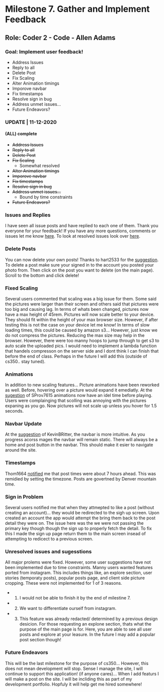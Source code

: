 # Milestone 7. Gather and Implement Feedback
## Role: Coder 2 - Code - Allen Adams

### Goal: Implement user feedback!

* Address Issues
* Reply to all
* Delete Post
* Fix Scaling
* Alter Animation timings
* Imporove navbar 
* Fix timestamps
* Resolve sign in bug
* Address unmet issues...
* Future Endeavors? 

### UPDATE | 11-12-2020

#### (ALL) complete
* ~~Address Issues~~
* ~~Reply to all~~
* ~~Delete Post~~
* ~~Fix Scaling~~
    * Somewhat resolved
* ~~Alter Animation timings~~
* ~~Imporove navbar~~ 
* ~~Fix timestamps~~
* ~~Resolve sign in bug~~
* ~~Address unmet issues...~~
    * Bound by time constraints
* ~~Future Endeavors?~~ 

### Issues and Replies
I have seen all issue posts and have replied to each one of them. Thank you everyone for your feedback! If you have any more questions, comments or issues let me know [here](https://github.com/Adam1400/cs350/issues). To look at resolved issues look over [here](https://github.com/Adam1400/cs350/issues?q=is%3Aissue+is%3Aclosed). 

### Delete Posts
You can now delete your own posts! Thanks to hart2533 for the [suggestion](https://github.com/Adam1400/cs350/issues/13). To delete a post make sure your signed in to the account you posted your photo from. Then click on the post you want to delete (on the main page). Scroll to the bottom and click delete!

### Fixed Scaling
Several users commented that scaling was a big issue for them. Some said the pictures were larger than their screen and others said that pictures were too big and causing lag. In terms of whats been changed, pictures now have a max height of 45rem. Pictures will now scale better to your device. They should fit within the height of your max browser size. However, if after testing this is not the case on your device let me know! In terms of slow loading times, this could be caused by amazon s3... However, just know we do not compress the pictures. Reducing the max size may help in the browser. However, there were too manny hoops to jump through to get s3 to auto scale the uploaded pics. I would need to implement a lambda function that handels compresson on the server side and I dont think I can finish that before the end of class. Perhaps in the future I will add this (outside of cs350.. stay tuned).

### Animations
In addition to new scaling features... Picture animations have been reworked as well. Before, hovering over a picture would expand it emediatly. At the [sugestion](https://github.com/Adam1400/cs350/issues/5) of SProv7615 animations now have an idel time before playing. Users were complainging that scolling was annoying with the pictures expaning as you go. Now pictures will not scale up unless you hover for 1.5 seconds. 

### Navbar Update
At the [suggestion](https://github.com/Adam1400/cs350/issues/11) of KevinBRitter, the navbar is more intuitive. As you progress acorss mages the navbar will remain static. There will always be a home and post button in the navbar. This should make it esier to navigate around the site. 

### Timestamps
Thom1664 [notified](https://github.com/Adam1400/cs350/issues/9) me that post times were about 7 hours ahead. This was remidied by setting the timezone. Posts are govertned by Denver mountain time.  

### Sign in Problem
Several users notified me that when they attmepted to like a post (without creating an account)... they would be redirected to the sigh up screen. Upon created an account the app would attempt the bring them back to the post detail they were on. The issue here was the we were not passing the primary key though though the sign up to properly fetch the detail. To fix this I made the sign up page return them to the main screen insead of attempting to redicect to a previous screen. 

### Unresolved issues and sugesstions
All major prolems were fixed. However, some user suggestions have not been implemented due to time constraints. Manny users wanted features ported from instagram. This includes things like, an explore section, user stories (temporaty posts), popular posts page, and client side picture cropping. These were not implemented for 1 of 3 reasons. 
* 1) I would not be able to finish it by the end of milestine 7. 
* 2) We want to differentiate ourself from instagram. 
* 3) This feature was already redacted/ determined by a previous design desicion. 
For those requesting an explone section, thats what the purpose of the main page is for. Here, you are able to see all user posts and explore at your leasure. In the future I may add a popular post section though! 

### Future Endeavors
This will be the last milestone for the purpose of cs350... However, this does not mean development will stop. Sense I manage the site, I will continue to support this application! (if anyone cares)... When I add featurs I will make a post on the site. I will be incliding this as part of my development portfolio. Hopfuly it will help get me hired somewhere! 
